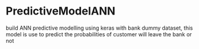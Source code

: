 # PredictiveModelANN

build ANN predictive modelling using keras with bank dummy dataset, this model is use to predict the probabilities of customer will leave the bank or not
